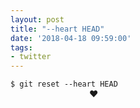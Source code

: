```yaml
---
layout: post
title: "--heart HEAD"
date: '2018-04-18 09:59:00'
tags:
- twitter
---
```


`$ git reset --heart HEAD`  
&nbsp;&nbsp;&nbsp;&nbsp;&nbsp;&nbsp;&nbsp;&nbsp;&nbsp;&nbsp;&nbsp;&nbsp;&nbsp;&nbsp;&nbsp;&nbsp;&nbsp;&nbsp;&nbsp;&nbsp;&nbsp;&nbsp;&nbsp;&nbsp;&nbsp;&nbsp;&nbsp;&nbsp;&nbsp;&nbsp;&nbsp;&nbsp;❤️ 